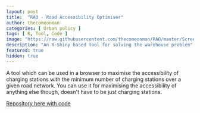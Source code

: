 ```yaml
---
layout: post
title:  "RAO - Road Accessibility Optimiser"
author: thecomeonman
categories: [ Urban policy ]
tags: [ R, Tool, Code ]
image: "https://raw.githubusercontent.com/thecomeonman/RAO/master/Screenshots/Visualisation2.png"
description: "An R-Shiny based tool for solving the warehouse problem"
featured: true
hidden: true
---
```


A tool which can be used in a browser to maximise the accessibility of charging stations with the minimum number of charging stations over a given road network. You can use it for maximising the accessibility of anything else though, doesn't have to be just charging stations.

[Repository here with code](https://github.com/thecomeonman/RAO)